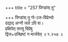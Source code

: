 +++
title = "257 पिण्डांस् तु"

+++
पिण्डांस् तु गो-ऽज-विप्रेभ्यो  
दद्याद् अग्नौ जले ऽपि वा।  
प्रक्षिपेत् सत्सु विप्रेषु  
द्विज+उच्छिष्टं न मार्जयेत्  ॥ १.२५७ ॥